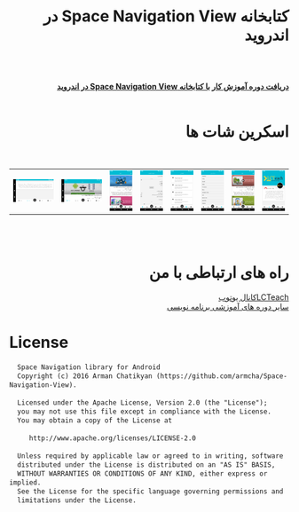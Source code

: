 

<div align="right" dir="rtl">
  
#   کتابخانه Space Navigation View در اندروید 

</br>


</br>  <a href="https://faranesh.com/author/samansepahvand"><b>
دریافت دوره آموزش  کار با کتابخانه Space Navigation View در اندروید
</b></a></br>
</br>  
# اسکرین شات ها



<br>

<table>
<tr> 

<td><img src="https://raw.githubusercontent.com/SamanSepahvand/SpaceNavigationViewTutorial/master/image/device-2020-11-08-210353.png"></td>
<td><img src="https://raw.githubusercontent.com/SamanSepahvand/SpaceNavigationViewTutorial/master/image/device-2020-11-08-210248.png"></td>
<td><img src="https://raw.githubusercontent.com/SamanSepahvand/SpaceNavigationViewTutorial/master/image/device-2020-11-08-210310.png"></td>
<td><img src="https://raw.githubusercontent.com/SamanSepahvand/SpaceNavigationViewTutorial/master/image/device-2020-11-08-210338.png"></td>
 <td><img src="https://raw.githubusercontent.com/SamanSepahvand/SpaceNavigationViewTutorial/master/image/device-2020-11-08-210406.png"></td>
 <td><img src="https://raw.githubusercontent.com/SamanSepahvand/SpaceNavigationViewTutorial/master/image/device-2020-11-08-210457.png"></td>
   <td><img src="https://raw.githubusercontent.com/SamanSepahvand/SpaceNavigationViewTutorial/master/image/device-2020-11-08-212350.png"></td>
  <td><img src="https://raw.githubusercontent.com/SamanSepahvand/SpaceNavigationViewTutorial/master/image/device-2020-11-08-212408.png"></td>
</tr>
</table>
</br>

</br>  



# راه های ارتباطی با من
<a href="http://www.youtube.com/channel/UCAB72ugAZ09MfEONwCJX8Mg">
LCTeachکانال یوتوب
</a>
</br>
<a href="https://faranesh.com/author/samansepahvand">
سایر دوره های آموزشی برنامه نویسی 
</a>

</div>


# License

<pre><code>  Space Navigation library for Android
  Copyright (c) 2016 Arman Chatikyan (https://github.com/armcha/Space-Navigation-View).
  
  Licensed under the Apache License, Version 2.0 (the "License");
  you may not use this file except in compliance with the License.
  You may obtain a copy of the License at

     http://www.apache.org/licenses/LICENSE-2.0

  Unless required by applicable law or agreed to in writing, software
  distributed under the License is distributed on an "AS IS" BASIS,
  WITHOUT WARRANTIES OR CONDITIONS OF ANY KIND, either express or implied.
  See the License for the specific language governing permissions and
  limitations under the License.
</code></pre>











